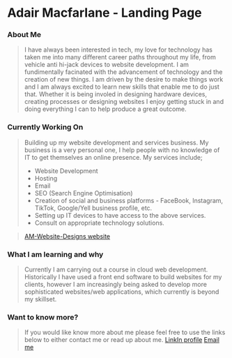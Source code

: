 # Adair Macfarlane - Landing Page

### About Me
> I have always been interested in tech, my love for technology has taken me into many different career paths throughout my life,
> from vehicle anti hi-jack devices to website development. I am fundimentally facinated with the advancement of technology and
> the creation of new things. I am driven by the desire to make things work and I am always excited to learn new skills that enable
> me to do just that.
> Whether it is being involed in designing hardware devices, creating processes or designing websites I enjoy getting stuck in and
> doing everything I can to help produce a great outcome.

### Currently Working On
> Building up my website development and services business.
> My business is a very personal one, I help people with no knowledge of IT to get themselves an online presence.
> My services include;
> + Website Development
> + Hosting
> + Email
> + SEO (Search Engine Optimisation)
> + Creation of social and business platforms - FaceBook, Instagram, TikTok, Google/Yell business profile, etc.
> + Setting up IT devices to have access to the above services.
> + Consult on appropriate technology solutions.

> [AM-Website-Designs website](www.am-website-designs.com)

### What I am learning and why
> Currently I am carrying out a course in cloud web development. Historically I have used a front end software to build websites for
> my clients, however I am increasingly being asked to develop more sophisticated websites/web applications, which currently is beyond
> my skillset.  

### Want to know more?
> If you would like know more about me please feel free to use the links below to either contact me or read up about me.
> [LinkIn profile](www.linkedin.com/in/adair-macfarlane-972b258)
> [Email me](mailto:info@am-website-designs.com?subject=Contact%20via%20GitHub)
